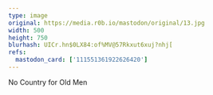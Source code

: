 ```yaml
---
type: image
original: https://media.r0b.io/mastodon/original/13.jpg
width: 500
height: 750
blurhash: UICr.hn$0LX84:of%MV@57Rkxut6xuj?nhj[
refs:
  mastodon_card: ['111551361922626420']
---
```


No Country for Old Men
